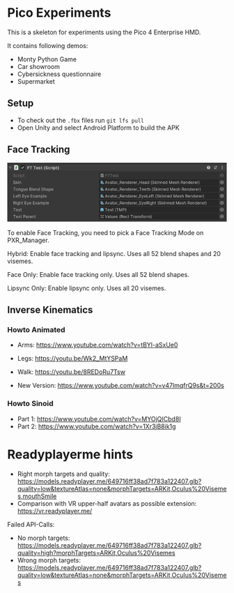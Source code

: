 # Pico Experiments

This is a skeleton for experiments using the Pico 4 Enterprise HMD.

It contains following demos:
- Monty Python Game
- Car showroom
- Cybersickness questionnaire
- Supermarket

## Setup
- To check out the `.fbx` files run `git lfs pull`
- Open Unity and select Android Platform to build the APK

## Face Tracking

![ft-manager-settings.png](ft-manager-settings.png)

To enable Face Tracking, you need to pick a Face Tracking Mode on PXR_Manager.

Hybrid: Enable face tracking and lipsync. Uses all 52 blend shapes and 20 visemes.

Face Only: Enable face tracking only. Uses all 52 blend shapes.

Lipsync Only: Enable lipsync only. Uses all 20 visemes.


## Inverse Kinematics

### Howto Animated

- Arms: https://www.youtube.com/watch?v=tBYl-aSxUe0
- Legs: https://youtu.be/Wk2_MtYSPaM
- Walk: https://youtu.be/8REDoRu7Tsw

- New Version: https://www.youtube.com/watch?v=v47lmqfrQ9s&t=200s

### Howto Sinoid

- Part 1: https://www.youtube.com/watch?v=MYOjQICbd8I
- Part 2: https://www.youtube.com/watch?v=1Xr3jB8ik1g

# Readyplayerme hints
- Right morph targets and quality: https://models.readyplayer.me/649716ff38ad7f783a122407.glb?quality=low&textureAtlas=none&morphTargets=ARKit,Oculus%20Visemes,mouthSmile
- Comparison with VR upper-half avatars as possible extension: https://vr.readyplayer.me/

Failed API-Calls:
- No morph targets: https://models.readyplayer.me/649716ff38ad7f783a122407.glb?quality=high?morphTargets=ARKit,Oculus%20Visemes
- Wrong morph targets: https://models.readyplayer.me/649716ff38ad7f783a122407.glb?quality=low&textureAtlas=none&morphTargets=ARKit,Oculus%20Visemes
